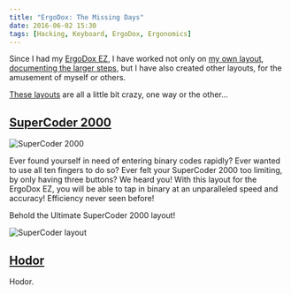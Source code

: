 ```yaml
---
title: "ErgoDox: The Missing Days"
date: 2016-06-02 15:30
tags: [Hacking, Keyboard, ErgoDox, Ergonomics]
---
```


Since I had my [ErgoDox EZ][ed:ez], I have worked not only on
[my own layout][gh:ergodox-layout],
[documenting the larger steps][blog:ergodox], but I have also created other
layouts, for the amusement of myself or others.

 [ed:ez]: https://ergodox-ez.com/
 [gh:ergodox-layout]: https://github.com/algernon/ergodox-layout
 [blog:ergodox]: /blog/tags/ergodox/
 
[These layouts][gh:crazies] are all a little bit crazy, one way or the other...

 [gh:crazies]: https://github.com/algernon/qmk-ergodox-crazies

<!-- more -->

## [SuperCoder 2000](https://github.com/algernon/qmk-ergodox-crazies/tree/master/variants/supercoder#readme)

 ![SuperCoder 2000](/assets/asylum/images/posts/ergodox-the-missing-days/supercoder_2000.jpg)

Ever found yourself in need of entering binary codes rapidly? Ever wanted to use
all ten fingers to do so? Ever felt your SuperCoder 2000 too limiting, by only
having three buttons? We heard you! With this layout for the ErgoDox EZ, you
will be able to tap in binary at an unparalleled speed and accuracy! Efficiency
never seen before!

Behold the Ultimate SuperCoder 2000 layout!

 ![SuperCoder layout](/assets/asylum/images/posts/ergodox-the-missing-days/supercoder-2000-layout.png)

## [Hodor](https://github.com/algernon/qmk-ergodox-crazies/tree/master/variants/hodor#readme)

Hodor.
